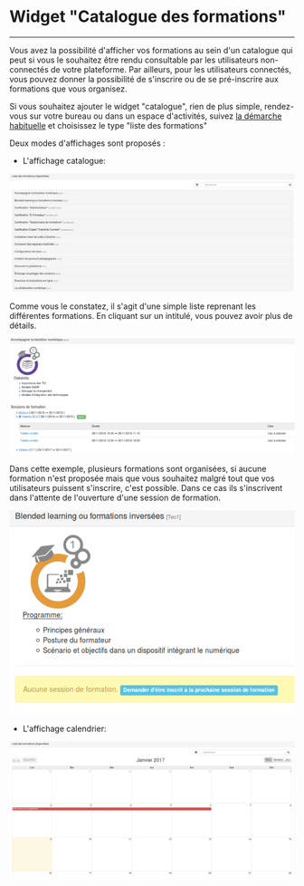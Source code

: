 # Widget "Catalogue des formations"

---

Vous avez la possibilité d'afficher vos formations au sein d'un catalogue qui peut si vous le souhaitez être rendu consultable par les utilisateurs non-connectés de votre plateforme. Par ailleurs, pour les utilisateurs connectés, vous pouvez donner la possibilité de s'inscrire ou de se pré-inscrire aux formations que vous organisez.

Si vous souhaitez ajouter le widget "catalogue", rien de plus simple, rendez-vous sur votre bureau ou dans un espace d'activités, suivez [la démarche habituelle](/fr/desktop/create-widget.md) et choisissez le type "liste des formations"

Deux modes d'affichages sont proposés : 

* L'affichage catalogue:

![](images/CursusBundle/cursus-fig9.png)

Comme vous le constatez, il s'agit d'une simple liste reprenant les différentes formations. En cliquant sur un intitulé, vous pouvez avoir plus de détails.

![](images/CursusBundle/cursus-fig5.png)

Dans cette exemple, plusieurs formations sont organisées, si aucune formation n'est proposée mais que vous souhaitez malgré tout que vos utilisateurs puissent s'inscrire, c'est possible. Dans ce cas ils s'inscrivent dans l'attente de l'ouverture d'une session de formation.

![](images/CursusBundle/cursus-fig6.png)






* L'affichage calendrier:


![](images/CursusBundle/cursus-fig3.png)